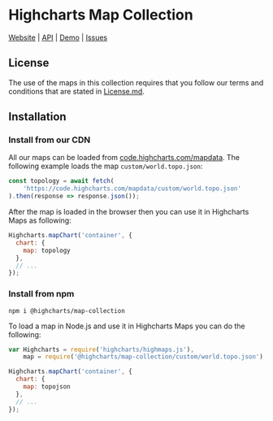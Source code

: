 # Highcharts Map Collection
[Website](https://www.highcharts.com) | [API](https://api.highcharts.com/highmaps) | [Demo](https://www.highcharts.com/maps/demo) | [Issues](https://github.com/highcharts/map-collection-dist/issues)

## License
The use of the maps in this collection requires that you follow our terms and conditions that are stated in [License.md](https://github.com/highcharts/map-collection-dist/blob/master/LICENSE.md).

## Installation
### Install from our CDN
All our maps can be loaded from [code.highcharts.com/mapdata](https://code.highcharts.com/mapdata). The following example loads the map `custom/world.topo.json`:
```js
const topology = await fetch(
    'https://code.highcharts.com/mapdata/custom/world.topo.json'
).then(response => response.json());
```
After the map is loaded in the browser then you can use it in Highcharts Maps as following:
```js
Highcharts.mapChart('container', {
  chart: {
    map: topology
  },
  // ...
});
```

### Install from npm
```
npm i @highcharts/map-collection
```
To load a map in Node.js and use it in Highcharts Maps you can do the following:
```js
var Highcharts = require('highcharts/highmaps.js'),
    map = require('@highcharts/map-collection/custom/world.topo.json');

Highcharts.mapChart('container', {
  chart: {
    map: topojson
  },
  // ...
});
```
